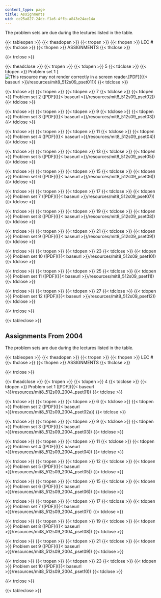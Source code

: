```yaml
---
content_type: page
title: Assignments
uid: ce25a827-24dc-f1a6-4ffb-a843e24ae14a
---
```


The problem sets are due during the lectures listed in the table.

{{< tableopen >}}
{{< theadopen >}}
{{< tropen >}}
{{< thopen >}}
LEC #
{{< thclose >}}
{{< thopen >}}
ASSIGNMENTS
{{< thclose >}}

{{< trclose >}}

{{< theadclose >}}
{{< tropen >}}
{{< tdopen >}}
5
{{< tdclose >}}
{{< tdopen >}}
Problem set 1 (![This resource may not render correctly in a screen reader.](/images/inacessible.gif)[PDF]({{< baseurl >}}/resources/mit8_512s09_pset011))
{{< tdclose >}}

{{< trclose >}}
{{< tropen >}}
{{< tdopen >}}
7
{{< tdclose >}}
{{< tdopen >}}
Problem set 2 ([PDF]({{< baseurl >}}/resources/mit8_512s09_pset02))
{{< tdclose >}}

{{< trclose >}}
{{< tropen >}}
{{< tdopen >}}
9
{{< tdclose >}}
{{< tdopen >}}
Problem set 3 ([PDF]({{< baseurl >}}/resources/mit8_512s09_pset03))
{{< tdclose >}}

{{< trclose >}}
{{< tropen >}}
{{< tdopen >}}
11
{{< tdclose >}}
{{< tdopen >}}
Problem set 4 ([PDF]({{< baseurl >}}/resources/mit8_512s09_pset04))
{{< tdclose >}}

{{< trclose >}}
{{< tropen >}}
{{< tdopen >}}
13
{{< tdclose >}}
{{< tdopen >}}
Problem set 5 ([PDF]({{< baseurl >}}/resources/mit8_512s09_pset05))
{{< tdclose >}}

{{< trclose >}}
{{< tropen >}}
{{< tdopen >}}
15
{{< tdclose >}}
{{< tdopen >}}
Problem set 6 ([PDF]({{< baseurl >}}/resources/mit8_512s09_pset06))
{{< tdclose >}}

{{< trclose >}}
{{< tropen >}}
{{< tdopen >}}
17
{{< tdclose >}}
{{< tdopen >}}
Problem set 7 ([PDF]({{< baseurl >}}/resources/mit8_512s09_pset07))
{{< tdclose >}}

{{< trclose >}}
{{< tropen >}}
{{< tdopen >}}
19
{{< tdclose >}}
{{< tdopen >}}
Problem set 8 ([PDF]({{< baseurl >}}/resources/mit8_512s09_pset08))
{{< tdclose >}}

{{< trclose >}}
{{< tropen >}}
{{< tdopen >}}
21
{{< tdclose >}}
{{< tdopen >}}
Problem set 9 ([PDF]({{< baseurl >}}/resources/mit8_512s09_pset09))
{{< tdclose >}}

{{< trclose >}}
{{< tropen >}}
{{< tdopen >}}
23
{{< tdclose >}}
{{< tdopen >}}
Problem set 10 ([PDF]({{< baseurl >}}/resources/mit8_512s09_pset10))
{{< tdclose >}}

{{< trclose >}}
{{< tropen >}}
{{< tdopen >}}
25
{{< tdclose >}}
{{< tdopen >}}
Problem set 11 ([PDF]({{< baseurl >}}/resources/mit8_512s09_pset11))
{{< tdclose >}}

{{< trclose >}}
{{< tropen >}}
{{< tdopen >}}
27
{{< tdclose >}}
{{< tdopen >}}
Problem set 12 ([PDF]({{< baseurl >}}/resources/mit8_512s09_pset12))
{{< tdclose >}}

{{< trclose >}}

{{< tableclose >}}

Assignments From 2004
---------------------

The problem sets are due during the lectures listed in the table.

{{< tableopen >}}
{{< theadopen >}}
{{< tropen >}}
{{< thopen >}}
LEC #
{{< thclose >}}
{{< thopen >}}
ASSIGNMENTS
{{< thclose >}}

{{< trclose >}}

{{< theadclose >}}
{{< tropen >}}
{{< tdopen >}}
4
{{< tdclose >}}
{{< tdopen >}}
Problem set 1 ([PDF]({{< baseurl >}}/resources/mit8_512s09_2004_pset01))
{{< tdclose >}}

{{< trclose >}}
{{< tropen >}}
{{< tdopen >}}
6
{{< tdclose >}}
{{< tdopen >}}
Problem set 2 ([PDF]({{< baseurl >}}/resources/mit8_512s09_2004_pset02a))
{{< tdclose >}}

{{< trclose >}}
{{< tropen >}}
{{< tdopen >}}
9
{{< tdclose >}}
{{< tdopen >}}
Problem set 3 ([PDF]({{< baseurl >}}/resources/mit8_512s09_2004_pset03))
{{< tdclose >}}

{{< trclose >}}
{{< tropen >}}
{{< tdopen >}}
11
{{< tdclose >}}
{{< tdopen >}}
Problem set 4 ([PDF]({{< baseurl >}}/resources/mit8_512s09_2004_pset04))
{{< tdclose >}}

{{< trclose >}}
{{< tropen >}}
{{< tdopen >}}
12
{{< tdclose >}}
{{< tdopen >}}
Problem set 5 ([PDF]({{< baseurl >}}/resources/mit8_512s09_2004_pset05))
{{< tdclose >}}

{{< trclose >}}
{{< tropen >}}
{{< tdopen >}}
15
{{< tdclose >}}
{{< tdopen >}}
Problem set 6 ([PDF]({{< baseurl >}}/resources/mit8_512s09_2004_pset06))
{{< tdclose >}}

{{< trclose >}}
{{< tropen >}}
{{< tdopen >}}
17
{{< tdclose >}}
{{< tdopen >}}
Problem set 7 ([PDF]({{< baseurl >}}/resources/mit8_512s09_2004_pset07))
{{< tdclose >}}

{{< trclose >}}
{{< tropen >}}
{{< tdopen >}}
19
{{< tdclose >}}
{{< tdopen >}}
Problem set 8 ([PDF]({{< baseurl >}}/resources/mit8_512s09_2004_pset08))
{{< tdclose >}}

{{< trclose >}}
{{< tropen >}}
{{< tdopen >}}
21
{{< tdclose >}}
{{< tdopen >}}
Problem set 9 ([PDF]({{< baseurl >}}/resources/mit8_512s09_2004_pset09))
{{< tdclose >}}

{{< trclose >}}
{{< tropen >}}
{{< tdopen >}}
23
{{< tdclose >}}
{{< tdopen >}}
Problem set 10 ([PDF]({{< baseurl >}}/resources/mit8_512s09_2004_pset10))
{{< tdclose >}}

{{< trclose >}}

{{< tableclose >}}
